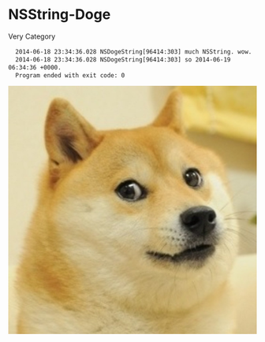 NSString-Doge
=============

Very Category

````
  2014-06-18 23:34:36.028 NSDogeString[96414:303] much NSString. wow.
  2014-06-18 23:34:36.028 NSDogeString[96414:303] so 2014-06-19 06:34:36 +0000.
  Program ended with exit code: 0
````

![png.doge.jpg](https://github.com/b3ll/NSString-Doge/raw/master/png.doge.jpg)

